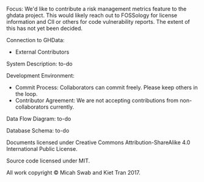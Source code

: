 
Focus:
We'd like to contribute a risk management metrics feature to the ghdata project. This would likely reach out to FOSSology for license information and CII or others for code vulnerability reports. The extent of this has not yet been decided.

Connection to GHData: 
 - External Contributors


System Description:
to-do

Development Environment:
- Commit Process: Collaborators can commit freely. Please keep others in the loop.
- Contributor Agreement: We are not accepting contributions from non-collaborators currently.

Data Flow Diagram:
to-do

Database Schema:
to-do

Documents licensed under Creative Commons Attribution-ShareAlike 4.0 International Public License.

Source code licensed under MIT.

All work copyright © Micah Swab and Kiet Tran 2017.
